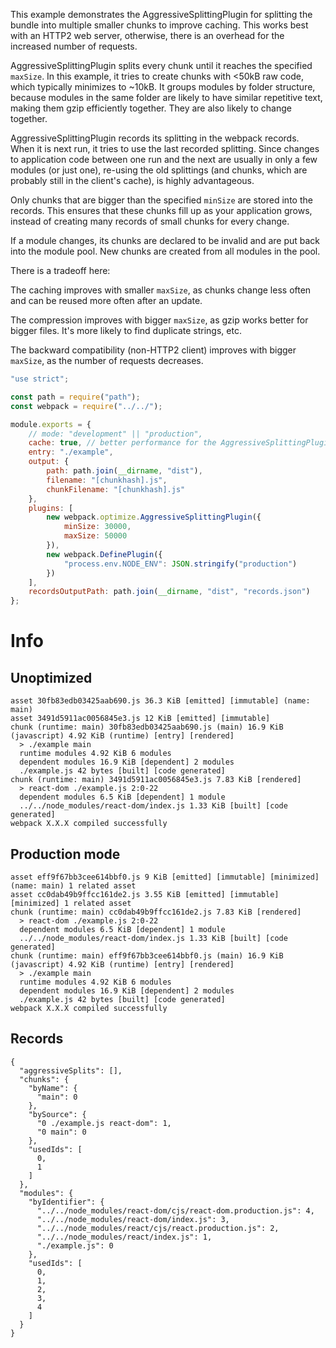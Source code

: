 This example demonstrates the AggressiveSplittingPlugin for splitting the bundle into multiple smaller chunks to improve caching. This works best with an HTTP2 web server, otherwise, there is an overhead for the increased number of requests.

AggressiveSplittingPlugin splits every chunk until it reaches the specified `maxSize`. In this example, it tries to create chunks with <50kB raw code, which typically minimizes to ~10kB. It groups modules by folder structure, because modules in the same folder are likely to have similar repetitive text, making them gzip efficiently together. They are also likely to change together.

AggressiveSplittingPlugin records its splitting in the webpack records. When it is next run, it tries to use the last recorded splitting. Since changes to application code between one run and the next are usually in only a few modules (or just one), re-using the old splittings (and chunks, which are probably still in the client's cache), is highly advantageous.

Only chunks that are bigger than the specified `minSize` are stored into the records. This ensures that these chunks fill up as your application grows, instead of creating many records of small chunks for every change.

If a module changes, its chunks are declared to be invalid and are put back into the module pool. New chunks are created from all modules in the pool.

There is a tradeoff here:

The caching improves with smaller `maxSize`, as chunks change less often and can be reused more often after an update.

The compression improves with bigger `maxSize`, as gzip works better for bigger files. It's more likely to find duplicate strings, etc.

The backward compatibility (non-HTTP2 client) improves with bigger `maxSize`, as the number of requests decreases.

```js
"use strict";

const path = require("path");
const webpack = require("../../");

module.exports = {
	// mode: "development" || "production",
	cache: true, // better performance for the AggressiveSplittingPlugin
	entry: "./example",
	output: {
		path: path.join(__dirname, "dist"),
		filename: "[chunkhash].js",
		chunkFilename: "[chunkhash].js"
	},
	plugins: [
		new webpack.optimize.AggressiveSplittingPlugin({
			minSize: 30000,
			maxSize: 50000
		}),
		new webpack.DefinePlugin({
			"process.env.NODE_ENV": JSON.stringify("production")
		})
	],
	recordsOutputPath: path.join(__dirname, "dist", "records.json")
};
```

# Info

## Unoptimized

```
asset 30fb83edb03425aab690.js 36.3 KiB [emitted] [immutable] (name: main)
asset 3491d5911ac0056845e3.js 12 KiB [emitted] [immutable]
chunk (runtime: main) 30fb83edb03425aab690.js (main) 16.9 KiB (javascript) 4.92 KiB (runtime) [entry] [rendered]
  > ./example main
  runtime modules 4.92 KiB 6 modules
  dependent modules 16.9 KiB [dependent] 2 modules
  ./example.js 42 bytes [built] [code generated]
chunk (runtime: main) 3491d5911ac0056845e3.js 7.83 KiB [rendered]
  > react-dom ./example.js 2:0-22
  dependent modules 6.5 KiB [dependent] 1 module
  ../../node_modules/react-dom/index.js 1.33 KiB [built] [code generated]
webpack X.X.X compiled successfully
```

## Production mode

```
asset eff9f67bb3cee614bbf0.js 9 KiB [emitted] [immutable] [minimized] (name: main) 1 related asset
asset cc0dab49b9ffcc161de2.js 3.55 KiB [emitted] [immutable] [minimized] 1 related asset
chunk (runtime: main) cc0dab49b9ffcc161de2.js 7.83 KiB [rendered]
  > react-dom ./example.js 2:0-22
  dependent modules 6.5 KiB [dependent] 1 module
  ../../node_modules/react-dom/index.js 1.33 KiB [built] [code generated]
chunk (runtime: main) eff9f67bb3cee614bbf0.js (main) 16.9 KiB (javascript) 4.92 KiB (runtime) [entry] [rendered]
  > ./example main
  runtime modules 4.92 KiB 6 modules
  dependent modules 16.9 KiB [dependent] 2 modules
  ./example.js 42 bytes [built] [code generated]
webpack X.X.X compiled successfully
```

## Records

```
{
  "aggressiveSplits": [],
  "chunks": {
    "byName": {
      "main": 0
    },
    "bySource": {
      "0 ./example.js react-dom": 1,
      "0 main": 0
    },
    "usedIds": [
      0,
      1
    ]
  },
  "modules": {
    "byIdentifier": {
      "../../node_modules/react-dom/cjs/react-dom.production.js": 4,
      "../../node_modules/react-dom/index.js": 3,
      "../../node_modules/react/cjs/react.production.js": 2,
      "../../node_modules/react/index.js": 1,
      "./example.js": 0
    },
    "usedIds": [
      0,
      1,
      2,
      3,
      4
    ]
  }
}
```
